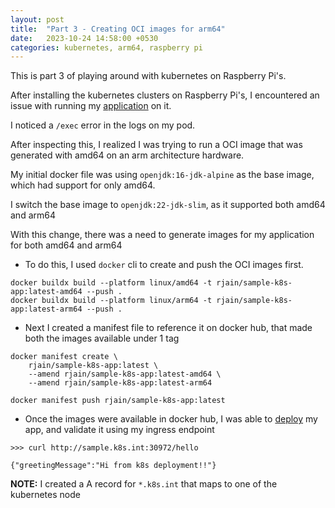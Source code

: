 ```yaml
---
layout: post
title:  "Part 3 - Creating OCI images for arm64"
date:   2023-10-24 14:58:00 +0530
categories: kubernetes, arm64, raspberry pi
---
```


This is part 3 of playing around with kubernetes on Raspberry Pi's.

After installing the kubernetes clusters on Raspberry Pi's, I encountered an issue with running my [application](https://github.com/rahulkj/sample-k8s-app) on it.

I noticed a `/exec` error in the logs on my pod.

After inspecting this, I realized I was trying to run a OCI image that was generated with amd64 on an arm architecture hardware.

My initial docker file was using `openjdk:16-jdk-alpine` as the base image, which had support for only amd64.

I switch the base image to `openjdk:22-jdk-slim`, as it supported both amd64 and arm64

With this change, there was a need to generate images for my application for both amd64 and arm64

* To do this, I used `docker` cli to create and push the OCI images first.

```
docker buildx build --platform linux/amd64 -t rjain/sample-k8s-app:latest-amd64 --push .
docker buildx build --platform linux/arm64 -t rjain/sample-k8s-app:latest-arm64 --push .
```

* Next I created a manifest file to reference it on docker hub, that made both the images available under 1 tag
```
docker manifest create \
    rjain/sample-k8s-app:latest \
    --amend rjain/sample-k8s-app:latest-amd64 \
    --amend rjain/sample-k8s-app:latest-arm64

docker manifest push rjain/sample-k8s-app:latest
```

* Once the images were available in docker hub, I was able to [deploy](https://github.com/rahulkj/sample-k8s-app/blob/main/deployment.yaml) my app, and validate it using my ingress endpoint

```
>>> curl http://sample.k8s.int:30972/hello

{"greetingMessage":"Hi from k8s deployment!!"}
```

**NOTE:**
I created a A record for `*.k8s.int` that maps to one of the kubernetes node
